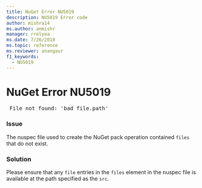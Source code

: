 ```yaml
---
title: NuGet Error NU5019
description: NU5019 Error code
author: mishra14
ms.author: anmishr
manager: rrelyea
ms.date: 7/26/2018
ms.topic: reference
ms.reviewer: anangaur
f1_keywords:
  - NU5019
---
```


# NuGet Error NU5019
<pre> File not found: 'bad_file.path'</pre>

### Issue

The nuspec file used to create the NuGet pack operation contained `files` that do not exist.


### Solution

Please ensure that any `file` entries in the `files` element in the nuspec file is available at the path specified as the `src`.

